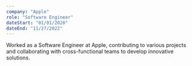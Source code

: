```yaml
---
company: "Apple"
role: "Software Engineer"
dateStart: "01/01/2020"
dateEnd: "11/27/2022"
---
```


Worked as a Software Engineer at Apple, contributing to various projects and collaborating with cross-functional teams to develop innovative solutions.